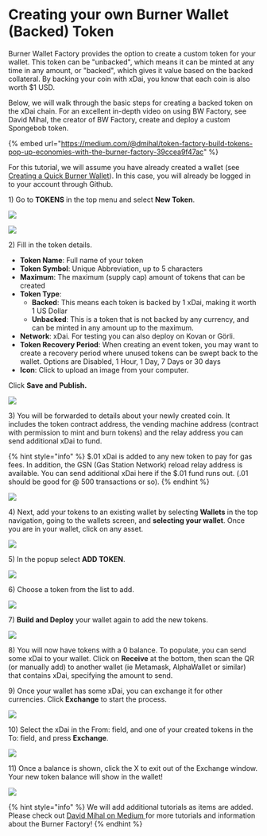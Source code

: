 # Creating your own Burner Wallet \(Backed\) Token

Burner Wallet Factory provides the option to create a custom token for your wallet. This token can be "unbacked", which means it can be minted at any time in any amount, or "backed", which gives it value based on the backed collateral. By backing your coin with xDai, you know that each coin is also worth $1 USD.

Below, we will walk through the basic steps for creating a backed token on the xDai chain. For an excellent in-depth video on using BW Factory, see David Mihal, the creator of BW Factory, create and deploy a custom Spongebob token.

{% embed url="https://medium.com/@dmihal/token-factory-build-tokens-pop-up-economies-with-the-burner-factory-39ccea9f47ac" %}

For this tutorial, we will assume you have already created a wallet \(see [Creating a Quick Burner Wallet](creating-a-quick-burner-wallet.md)\). In this case, you will already be logged in to your account through Github.

1\) Go to **TOKENS** in the top menu and select **New Token**.

![](../../.gitbook/assets/token1.png)

![](../../.gitbook/assets/token2.png)



2\) Fill in the token details. 

* **Token Name**: Full name of your token
* **Token Symbol**: Unique Abbreviation, up to 5 characters
* **Maximum**: The maximum \(supply cap\) amount of tokens that can be created
* **Token Type**:  
  * **Backed**:  This means each token is backed by 1 xDai, making it worth 1 US Dollar
  * **Unbacked**: This is a token that is not backed by any currency, and can be minted in any amount up to the maximum. 
* **Network**: xDai.  For testing you can also deploy on Kovan or Görli.
* **Token Recovery Period**:  When creating an event token, you may want to create a recovery period where unused tokens can be swept back to the wallet. Options are Disabled, 1 Hour, 1 Day, 7 Days or 30 days
* **Icon**: Click to upload an image from your computer.

Click **Save and Publish.**

![](../../.gitbook/assets/token3.png)

3\) You will be forwarded to details about your newly created coin. It includes the token contract address, the vending machine address \(contract with permission to mint and burn tokens\) and the relay address you can send additional xDai to fund.

{% hint style="info" %}
$.01 xDai is added to any new token to pay for gas fees. In addition, the GSN \(Gas Station Network\) reload relay address is available. You can send additional xDai here if the $.01 fund runs out.  \(.01 should be good for @ 500 transactions or so\).
{% endhint %}

![](../../.gitbook/assets/token4.png)

4\) Next, add your tokens to an existing wallet by selecting **Wallets** in the top navigation, going to the wallets screen, and **selecting your wallet**. Once you are in your wallet, click on any asset. 

![](../../.gitbook/assets/token6.png)

5\)  In the popup select **ADD TOKEN**.

![](../../.gitbook/assets/token7.png)

6\) Choose a token from the list to add.

![](../../.gitbook/assets/token8.png)

7\) **Build and Deploy** your wallet again to add the new tokens.

![](../../.gitbook/assets/token9.png)

8\) You will now have tokens with a 0 balance. To populate, you can send some xDai to your wallet. Click on **Receive** at the bottom, then scan the QR \(or manually add\) to another wallet \(ie Metamask, AlphaWallet or similar\) that contains xDai, specifying the amount to send. 

9\) Once your wallet has some xDai, you can exchange it for other currencies. Click **Exchange** to start the process.

![](../../.gitbook/assets/token10.png)

10\) Select the xDai in the From: field, and one of your created tokens in the To: field, and press **Exchange**.

![](../../.gitbook/assets/token11.png)

11\) Once a balance is shown, click the X to exit out of the Exchange window. Your new token balance will show in the wallet!

![](../../.gitbook/assets/token12.png)

{% hint style="info" %}
We will add additional tutorials as items are added. Please check out [David Mihal on Medium ](https://medium.com/@dmihal)for more tutorials and information about the Burner Factory!
{% endhint %}

 



